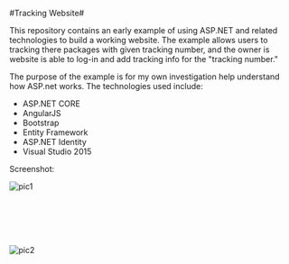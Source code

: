 #Tracking Website#

This repository contains an early example of using ASP.NET and related technologies
to build a working website. The example allows users to tracking there packages with given tracking number, and the owner is website is able to log-in and add tracking info for the "tracking number."

The purpose of the example is for my own investigation help understand how ASP.net works. The 
technologies used include:

* ASP.NET CORE
* AngularJS 
* Bootstrap 
* Entity Framework 
* ASP.NET Identity
* Visual Studio 2015 


Screenshot:

![pic1](https://user-images.githubusercontent.com/8904896/28242808-a7e03134-696a-11e7-8b4f-3eac6dd2a91f.png)

<br />
<br />
<br />
<br />

![pic2](https://user-images.githubusercontent.com/8904896/28242809-a7eb95b0-696a-11e7-9d1b-c5277bb47f27.png)




